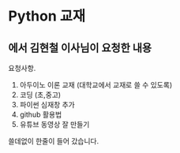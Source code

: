 # Python 교재 
## 에서 김현철 이사님이 요청한 내용
요청사항.
1. 아두이노 이론 교재 (대학교에서 교재로 쓸 수 있도록)
2. 코딩 (초,중고)
3. 파이썬
심재창 추가
4. github 활용법
5. 유튜브 동영상 잘 만들기


쓸데없이 한줄이 들어 갔습니다.
